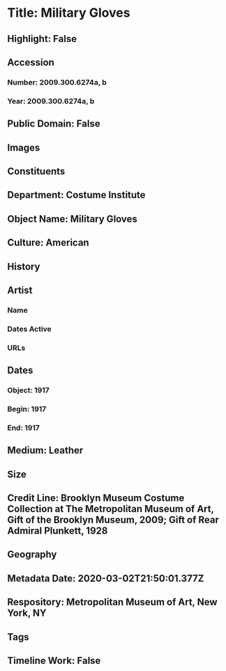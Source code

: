 # Title: Military Gloves
## Highlight: False
## Accession
### Number: 2009.300.6274a, b
### Year: 2009.300.6274a, b
## Public Domain: False
## Images
## Constituents
## Department: Costume Institute
## Object Name: Military Gloves
## Culture: American
## History
## Artist
### Name
### Dates Active
### URLs
## Dates
### Object: 1917
### Begin: 1917
### End: 1917
## Medium: Leather
## Size
## Credit Line: Brooklyn Museum Costume Collection at The Metropolitan Museum of Art, Gift of the Brooklyn Museum, 2009; Gift of Rear Admiral Plunkett, 1928
## Geography
## Metadata Date: 2020-03-02T21:50:01.377Z
## Respository: Metropolitan Museum of Art, New York, NY
## Tags
## Timeline Work: False